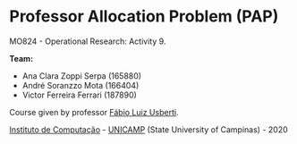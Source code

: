Professor Allocation Problem (PAP)
==================================

MO824 - Operational Research: Activity 9.

**Team:**
  - Ana Clara Zoppi Serpa   (165880)
  - André Soranzzo Mota     (166404)
  - Victor Ferreira Ferrari (187890)

Course given by professor [Fábio Luiz Usberti](https://www.ic.unicamp.br/~fusberti/).

[Instituto de Computação](http://ic.unicamp.br/) - [UNICAMP](http://www.unicamp.br/unicamp/) (State University of Campinas) - 2020
